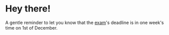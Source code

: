 # Hey there!

A gentle reminder to let you know that the [exam](https://interchainacademy.cosmos.network/ida-course/final-exam.html)'s deadline is in one week's time on 1st of December.
